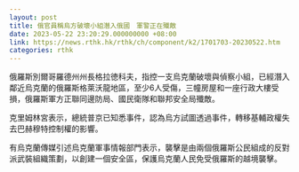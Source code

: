 ```yaml
---
layout: post
title: 俄官員稱烏方破壞小組潛入俄國　軍警正在殲敵
date: 2023-05-22 23:20:29.000000000 +08:00
link: https://news.rthk.hk/rthk/ch/component/k2/1701703-20230522.htm
categories: rthk
---
```


俄羅斯別爾哥羅德州州長格拉徳科夫，指控一支烏克蘭破壞與偵察小組，已經潛入鄰近烏克蘭的俄羅斯格萊沃龍地區，至少6人受傷，三幢房屋和一座行政大樓受損，俄羅斯軍方正聯同邊防局、國民衛隊和聯邦安全局殲敵。

克里姆林宮表示，總統普京已知悉事件，認為烏方試圖透過事件，轉移基輔政權失去巴赫穆特控制權的影響。

有烏克蘭傳媒引述烏克蘭軍事情報部門表示，襲擊是由兩個俄羅斯公民組成的反對派武裝組織策劃，以創建一個安全區，保護烏克蘭人民免受俄羅斯的越境襲擊。
